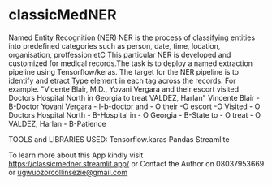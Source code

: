 # classicMedNER
Named Entity Recognition (NER)
NER is the process of classifying entities into predefined categories such as person, date, time, location, organisation, proffession etC
This particular NER is developed and customized for medical records.The task is to deploy a named extraction pipeline using Tensorflow/keras.
The target for the NER pipeline is to identify and etract Type element in each tag across the records.
For example. "Vicente Blair, M.D., Yovani Vergara and their escort  visited Doctors Hospital North in Georgia to treat VALDEZ, Harlan" 
Vincente Blair - B-Doctor
Yovani Vergara - I-b-doctor
and - O
their -O
escort -O
Visited - O
Doctors Hospital North - B-Hospital
in - O
Georgia - B-State
to - O
treat - O
VALDEZ, Harlan - B-Patience

TOOLS and LIBRARIES USED:
Tensorflow.karas
Pandas
Streamlite

To learn more about this App kindly visit https://classicmedner.streamlit.app/
or Contact the Author on 08037953669 or ugwuozorcollinsezie@gmail.com
